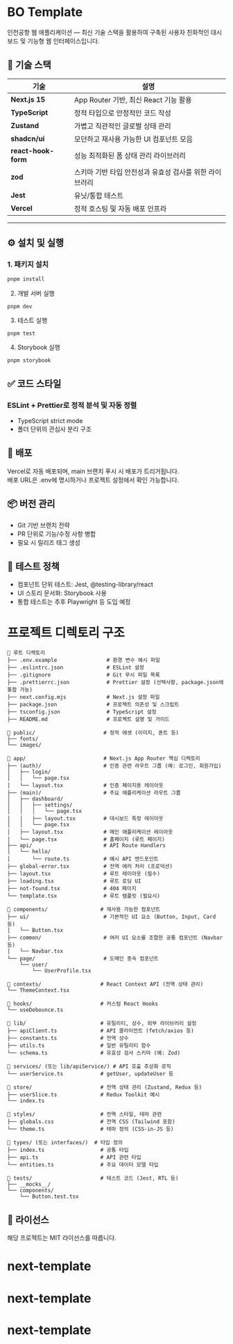 # BO Template

인천공항 웹 애플리케이션 — 최신 기술 스택을 활용하여 구축된 사용자 친화적인 대시보드 및 기능형 웹 인터페이스입니다.

## 🧰 기술 스택

| 기술                | 설명                                                    |
| ------------------- | ------------------------------------------------------- |
| **Next.js 15**      | App Router 기반, 최신 React 기능 활용                   |
| **TypeScript**      | 정적 타입으로 안정적인 코드 작성                        |
| **Zustand**         | 가볍고 직관적인 글로벌 상태 관리                        |
| **shadcn/ui**       | 모던하고 재사용 가능한 UI 컴포넌트 모음                 |
| **react-hook-form** | 성능 최적화된 폼 상태 관리 라이브러리                   |
| **zod**             | 스키마 기반 타입 안전성과 유효성 검사를 위한 라이브러리 |
| **Jest**            | 유닛/통합 테스트                                        |
| **Vercel**          | 정적 호스팅 및 자동 배포 인프라                         |

---

## ⚙️ 설치 및 실행

### 1. 패키지 설치

```bash
pnpm install
```

2. 개발 서버 실행

```
pnpm dev
```

3. 테스트 실행

```
pnpm test
```

4. Storybook 실행

```
pnpm storybook
```

## ✅ 코드 스타일

### ESLint + Prettier로 정적 분석 및 자동 정렬

- TypeScript strict mode
- 폴더 단위의 관심사 분리 구조

## 🚀 배포

Vercel로 자동 배포되며, main 브랜치 푸시 시 배포가 트리거됩니다. </br>
배포 URL은 .env에 명시하거나 프로젝트 설정에서 확인 가능합니다.

## 📦 버전 관리

- Git 기반 브랜치 전략
- PR 단위로 기능/수정 사항 병합
- 필요 시 릴리즈 태그 생성

## 🧪 테스트 정책

- 컴포넌트 단위 테스트: Jest, @testing-library/react
- UI 스토리 문서화: Storybook 사용
- 통합 테스트는 추후 Playwright 등 도입 예정

# 프로젝트 디렉토리 구조

```plaintext
📁 루트 디렉토리
├── .env.example                # 환경 변수 예시 파일
├── .eslintrc.json              # ESLint 설정
├── .gitignore                  # Git 무시 파일 목록
├── .prettierrc.json            # Prettier 설정 (선택사항, package.json에 통합 가능)
├── next.config.mjs             # Next.js 설정 파일
├── package.json                # 프로젝트 의존성 및 스크립트
├── tsconfig.json               # TypeScript 설정
├── README.md                   # 프로젝트 설명 및 가이드

📁 public/                      # 정적 에셋 (이미지, 폰트 등)
├── fonts/
└── images/

📁 app/                         # Next.js App Router 핵심 디렉토리
├── (auth)/                    # 인증 관련 라우트 그룹 (예: 로그인, 회원가입)
│   ├── login/
│   │   └── page.tsx
│   └── layout.tsx             # 인증 페이지용 레이아웃
├── (main)/                    # 주요 애플리케이션 라우트 그룹
│   ├── dashboard/
│   │   ├── settings/
│   │   │   └── page.tsx
│   │   ├── layout.tsx         # 대시보드 특정 레이아웃
│   │   └── page.tsx
│   ├── layout.tsx             # 메인 애플리케이션 레이아웃
│   └── page.tsx               # 홈페이지 (루트 페이지)
├── api/                       # API Route Handlers
│   └── hello/
│       └── route.ts           # 예시 API 엔드포인트
├── global-error.tsx           # 전역 에러 처리 (프로덕션)
├── layout.tsx                 # 루트 레이아웃 (필수)
├── loading.tsx                # 루트 로딩 UI
├── not-found.tsx              # 404 페이지
└── template.tsx               # 루트 템플릿 (필요시)

📁 components/                 # 재사용 가능한 컴포넌트
├── ui/                        # 기본적인 UI 요소 (Button, Input, Card 등)
│   └── Button.tsx
├── common/                    # 여러 UI 요소를 조합한 공통 컴포넌트 (Navbar 등)
│   └── Navbar.tsx
└── page/                      # 도메인 종속 컴포넌트
    └── user/
        └── UserProfile.tsx

📁 contexts/                   # React Context API (전역 상태 관리)
└── ThemeContext.tsx

📁 hooks/                      # 커스텀 React Hooks
└── useDebounce.ts

📁 lib/                        # 유틸리티, 상수, 외부 라이브러리 설정
├── apiClient.ts              # API 클라이언트 (fetch/axios 등)
├── constants.ts              # 전역 상수
├── utils.ts                  # 일반 유틸리티 함수
└── schema.ts                 # 유효성 검사 스키마 (예: Zod)

📁 services/ (또는 lib/apiService/) # API 호출 추상화 로직
└── userService.ts            # getUser, updateUser 등

📁 store/                      # 전역 상태 관리 (Zustand, Redux 등)
├── userSlice.ts              # Redux Toolkit 예시
└── index.ts

📁 styles/                     # 전역 스타일, 테마 관련
├── globals.css               # 전역 CSS (Tailwind 포함)
└── theme.ts                  # 테마 정의 (CSS-in-JS 등)

📁 types/ (또는 interfaces/)  # 타입 정의
├── index.ts                  # 공통 타입
├── api.ts                    # API 관련 타입
└── entities.ts               # 주요 데이터 모델 타입

📁 tests/                      # 테스트 코드 (Jest, RTL 등)
├── __mocks__/
└── components/
    └── Button.test.tsx
```

## 📄 라이선스

해당 프로젝트는 MIT 라이선스를 따릅니다.
# next-template
# next-template
# next-template
